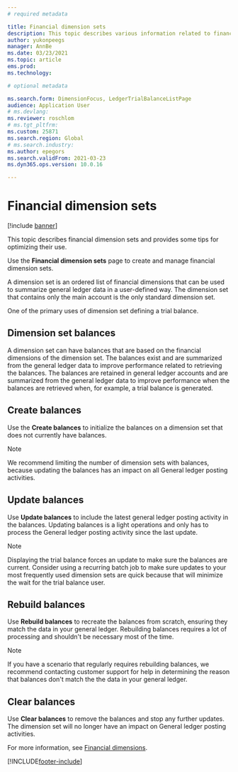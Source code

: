 ```yaml
---
# required metadata

title: Financial dimension sets
description: This topic describes various information related to financial dimension sets.
author: yukonpeegs
manager: AnnBe
ms.date: 03/23/2021
ms.topic: article
ems.prod: 
ms.technology: 

# optional metadata

ms.search.form: DimensionFocus, LedgerTrialBalanceListPage
audience: Application User
# ms.devlang: 
ms.reviewer: roschlom
# ms.tgt_pltfrm: 
ms.custom: 25871
ms.search.region: Global
# ms.search.industry: 
ms.author: epegors
ms.search.validFrom: 2021-03-23
ms.dyn365.ops.version: 10.0.16

---
```


# Financial dimension sets

[!include [banner](../includes/banner.md)]

This topic describes financial dimension sets and provides some tips for optimizing their use.

Use the **Financial dimension sets** page to create and manage financial dimension sets.

A dimension set is an ordered list of financial dimensions that can be used to summarize general ledger data in a user-defined way. The dimension set that contains only the main account is the only standard dimension set.

One of the primary uses of dimension set defining a trial balance.

## Dimension set balances

A dimension set can have balances that are based on the financial dimensions of the dimension set. The balances exist and are summarized from the general ledger data to improve performance related to retrieving the balances. The balances are retained in general ledger accounts and are summarized from the general ledger data to improve performance when the balances are retrieved when, for example, a trial balance is generated.

## Create balances

Use the **Create balances** to initialize the balances on a dimension set that does not currently have balances.

> [!NOTE]
> We recommend limiting the number of dimension sets with balances, because updating the balances has an impact on all General ledger posting activities.

## Update balances

Use **Update balances** to include the latest general ledger posting activity in the balances. Updating balances is a light operations and only has to process the General ledger posting activity since the last update.

> [!NOTE]
> Displaying the trial balance forces an update to make sure the balances are current. Consider using a recurring batch job to make sure updates to your most frequently used dimension sets are quick because that will minimize the wait for the trial balance user.

## Rebuild balances

Use **Rebuild balances** to recreate the balances from scratch, ensuring they match the data in your general ledger. Rebuilding balances requires a lot of processing and shouldn't be necessary most of the time.

> [!NOTE]
> If you have a scenario that regularly requires rebuilding balances, we recommend contacting customer support for help in determining the reason that balances don't match the the data in your general ledger.

## Clear balances

Use **Clear balances** to remove the balances and stop any further updates. The dimension set will no longer have an impact on General ledger posting activities.

For more information, see [Financial dimensions](tasks/financial-dimensions.md).

[!INCLUDE[footer-include](../../includes/footer-banner.md)]
